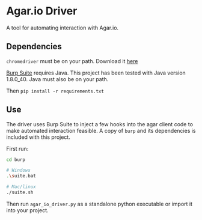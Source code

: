 # Agar.io Driver
A tool for automating interaction with Agar.io.

## Dependencies
`chromedriver` must be on your path. Download it [here](https://sites.google.com/a/chromium.org/chromedriver/)

[Burp Suite](https://portswigger.net/burp/) requires Java. This project has been tested with Java version 1.8.0_40. Java must also be on your path.

Then `pip install -r requirements.txt`

## Use
The driver uses Burp Suite to inject a few hooks into the agar client code to make automated interaction feasible. A copy of `burp` and its dependencies is included with this project.

First run:

```bash
cd burp

# Windows
.\suite.bat

# Mac/linux
./suite.sh
```

Then run `agar_io_driver.py` as a standalone python executable or import it into your project.
